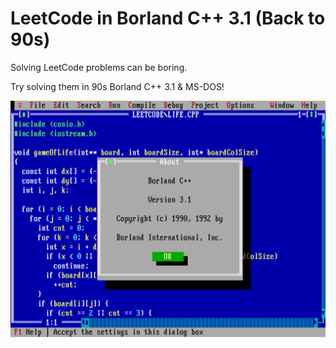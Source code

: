 # LeetCode in Borland C++ 3.1 (Back to 90s)

Solving LeetCode problems can be boring.

Try solving them in 90s Borland C++ 3.1 & MS-DOS!

![about](about.png)
